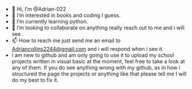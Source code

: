 - 👋 Hi, I’m @Adrian-022
- 👀 I’m interested in books and coding I guess.
- 🌱 I’m currently learning python.
- 💞️ I’m looking to collaborate on anything really reach out to me and i will see.
- 📫 How to reach me just send me an email to Adriancollins2244@gmail.com and i will respond when i see it.
- I am new to github and am only going to use it to upload my school projects written in visual basic at the moment, feel free to take a look at any of them. If you do see anything wrong with my github, as in how i structured the page the projects or anything like that please tell me I will do my best to fix it.

<!---
Adrian-022/Adrian-022 is a ✨ special ✨ repository because its `README.md` (this file) appears on your GitHub profile.
You can click the Preview link to take a look at your changes.
--->
